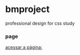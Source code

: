 # bmproject
professional design for css study

### page
[acessar a página:](https://brunomatumoto.github.io/bmproject/)

